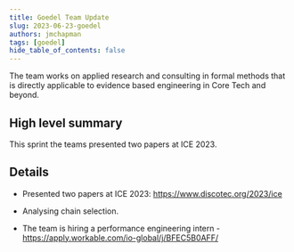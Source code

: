 ```yaml
---
title: Goedel Team Update
slug: 2023-06-23-goedel
authors: jmchapman
tags: [goedel]
hide_table_of_contents: false
---
```


The team works on applied research and consulting in formal methods
that is directly applicable to evidence based engineering in Core Tech
and beyond.

## High level summary

This sprint the teams presented two papers at ICE 2023.

## Details

* Presented two papers at ICE 2023: https://www.discotec.org/2023/ice

* Analysing chain selection.

* The team is hiring a performance engineering intern - https://apply.workable.com/io-global/j/BFEC5B0AFF/
